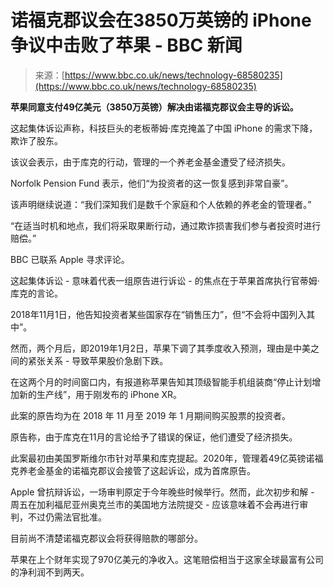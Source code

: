 <!--yml

category: 未分类

日期：2024年05月27日 14:58:39

-->

# 诺福克郡议会在3850万英镑的 iPhone 争议中击败了苹果 - BBC 新闻

> 来源：[https://www.bbc.co.uk/news/technology-68580235](https://www.bbc.co.uk/news/technology-68580235)

**苹果同意支付49亿美元（3850万英镑）解决由诺福克郡议会主导的诉讼。**

这起集体诉讼声称，科技巨头的老板蒂姆·库克掩盖了中国 iPhone 的需求下降，欺诈了股东。

该议会表示，由于库克的行动，管理的一个养老金基金遭受了经济损失。

Norfolk Pension Fund 表示，他们“为投资者的这一恢复感到非常自豪”。

该声明继续说道：“我们深知我们是数千个家庭和个人依赖的养老金的管理者。”

“在适当时机和地点，我们将采取果断行动，通过欺诈损害我们参与者投资时进行赔偿。”

BBC 已联系 Apple 寻求评论。

这起集体诉讼 - 意味着代表一组原告进行诉讼 - 的焦点在于苹果首席执行官蒂姆·库克的言论。

2018年11月1日，他告知投资者某些国家存在“销售压力”，但“不会将中国列入其中”。

然而，两个月后，即2019年1月2日，苹果下调了其季度收入预测，理由是中美之间的紧张关系 - 导致苹果股价急剧下跌。

在这两个月的时间窗口内，有报道称苹果告知其顶级智能手机组装商“停止计划增加新的生产线”，用于刚发布的 iPhone XR。

此案的原告均为在 2018 年 11 月至 2019 年 1 月期间购买股票的投资者。

原告称，由于库克在11月的言论给予了错误的保证，他们遭受了经济损失。

此案最初由美国罗斯维尔市针对苹果和库克提起。2020年，管理着49亿英镑诺福克养老金基金的诺福克郡议会接管了这起诉讼，成为首席原告。

Apple 曾抗辩诉讼，一场审判原定于今年晚些时候举行。然而，此次初步和解 - 周五在加利福尼亚州奥克兰市的美国地方法院提交 - 应该意味着不会再进行审判，不过仍需法官批准。

目前尚不清楚诺福克郡议会将获得赔款的哪部分。

苹果在上个财年实现了970亿美元的净收入。这笔赔偿相当于这家全球最富有公司的净利润不到两天。
